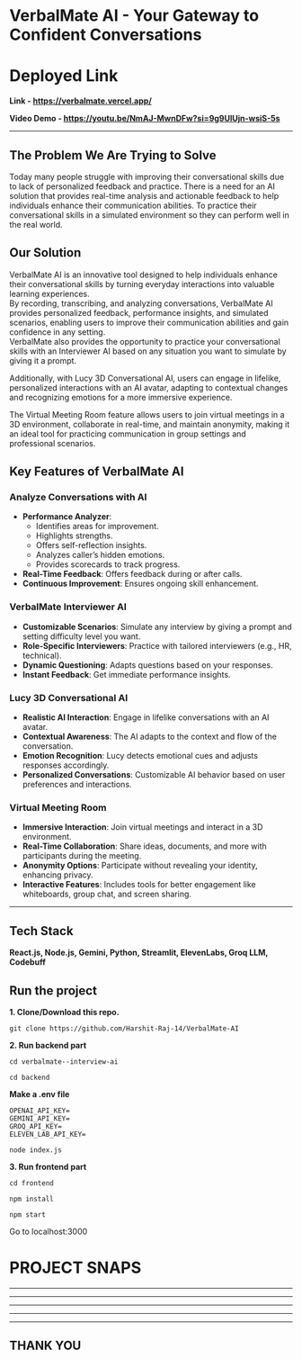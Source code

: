 # VerbalMate AI - Your Gateway to Confident Conversations 

# Deployed Link 
**Link - https://verbalmate.vercel.app/**

**Video Demo - https://youtu.be/NmAJ-MwnDFw?si=9g9UlUjn-wsiS-5s**

<hr>

## The Problem We Are Trying to Solve
Today many people struggle with improving their conversational skills due to lack of personalized feedback and practice. 
There is a need for an AI solution that provides real-time analysis and actionable feedback to help individuals enhance their communication abilities.
To practice their conversational skills in a simulated environment so they can perform well in the real world.


## Our Solution
VerbalMate AI is an innovative tool designed to help individuals enhance their conversational skills by turning everyday interactions into valuable learning experiences.  
By recording, transcribing, and analyzing conversations, VerbalMate AI provides personalized feedback, performance insights, and simulated scenarios, enabling users to improve their communication abilities and gain confidence in any setting.  
VerbalMate also provides the opportunity to practice your conversational skills with an Interviewer AI based on any situation you want to simulate by giving it a prompt.

Additionally, with Lucy 3D Conversational AI, users can engage in lifelike, personalized interactions with an AI avatar, adapting to contextual changes and recognizing emotions for a more immersive experience.  

The Virtual Meeting Room feature allows users to join virtual meetings in a 3D environment, collaborate in real-time, and maintain anonymity, making it an ideal tool for practicing communication in group settings and professional scenarios.

## Key Features of VerbalMate AI

### Analyze Conversations with AI  
- **Performance Analyzer**:  
  - Identifies areas for improvement.  
  - Highlights strengths.  
  - Offers self-reflection insights.  
  - Analyzes caller’s hidden emotions.  
  - Provides scorecards to track progress.  
- **Real-Time Feedback**: Offers feedback during or after calls.  
- **Continuous Improvement**: Ensures ongoing skill enhancement.  

### VerbalMate Interviewer AI  
- **Customizable Scenarios**: Simulate any interview by giving a prompt and setting difficulty level you want.  
- **Role-Specific Interviewers**: Practice with tailored interviewers (e.g., HR, technical).  
- **Dynamic Questioning**: Adapts questions based on your responses.  
- **Instant Feedback**: Get immediate performance insights.  

### Lucy 3D Conversational AI  
- **Realistic AI Interaction**: Engage in lifelike conversations with an AI avatar.  
- **Contextual Awareness**: The AI adapts to the context and flow of the conversation.  
- **Emotion Recognition**: Lucy detects emotional cues and adjusts responses accordingly.  
- **Personalized Conversations**: Customizable AI behavior based on user preferences and interactions.  

### Virtual Meeting Room  
- **Immersive Interaction**: Join virtual meetings and interact in a 3D environment.  
- **Real-Time Collaboration**: Share ideas, documents, and more with participants during the meeting.  
- **Anonymity Options**: Participate without revealing your identity, enhancing privacy.  
- **Interactive Features**: Includes tools for better engagement like whiteboards, group chat, and screen sharing.
    

---

## Tech Stack
**React.js, Node.js, Gemini, Python, Streamlit, ElevenLabs, Groq LLM, Codebuff**

## Run the project
**1. Clone/Download this repo.**
```
git clone https://github.com/Harshit-Raj-14/VerbalMate-AI
```

**2. Run backend part**
```
cd verbalmate--interview-ai
```

```
cd backend
```

**Make a .env file**
```
OPENAI_API_KEY=
GEMINI_API_KEY=
GROQ_API_KEY=
ELEVEN_LAB_API_KEY=
```

```
node index.js
```

**3. Run frontend part**
```
cd frontend
```
```
npm install
```
```
npm start
```

Go to localhost:3000

# PROJECT SNAPS

<hr>


<hr>


<hr>


<hr>


<hr>

## THANK YOU
